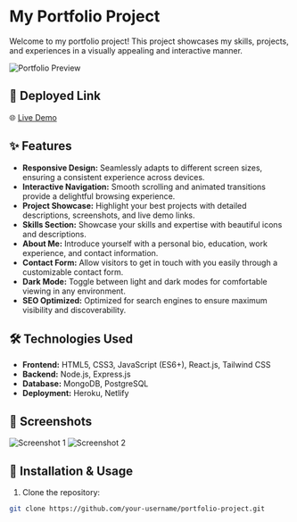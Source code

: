 # My Portfolio Project

Welcome to my portfolio project! This project showcases my skills, projects, and experiences in a visually appealing and interactive manner.

![Portfolio Preview](./images/mainpage.png)

## 🚀 Deployed Link

🌐 [Live Demo](https://your-portfolio-url.com)

## ✨ Features

- **Responsive Design:** Seamlessly adapts to different screen sizes, ensuring a consistent experience across devices.
- **Interactive Navigation:** Smooth scrolling and animated transitions provide a delightful browsing experience.
- **Project Showcase:** Highlight your best projects with detailed descriptions, screenshots, and live demo links.
- **Skills Section:** Showcase your skills and expertise with beautiful icons and descriptions.
- **About Me:** Introduce yourself with a personal bio, education, work experience, and contact information.
- **Contact Form:** Allow visitors to get in touch with you easily through a customizable contact form.
- **Dark Mode:** Toggle between light and dark modes for comfortable viewing in any environment.
- **SEO Optimized:** Optimized for search engines to ensure maximum visibility and discoverability.

## 🛠️ Technologies Used

- **Frontend:** HTML5, CSS3, JavaScript (ES6+), React.js, Tailwind CSS
- **Backend:** Node.js, Express.js
- **Database:** MongoDB, PostgreSQL
- **Deployment:** Heroku, Netlify

## 📸 Screenshots

![Screenshot 1](./images/screenshot1.png)
![Screenshot 2](./images/screenshot2.png)

## 📝 Installation & Usage

1. Clone the repository:

```bash
git clone https://github.com/your-username/portfolio-project.git
